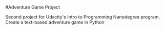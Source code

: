 #Adventure Game Project

Second project for Udacity's Intro to Programming Nanodegree program.
Create a text-based adventure game in Python